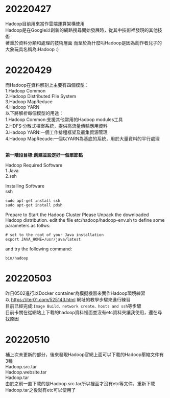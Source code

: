 # 20220427
Hadoop目前用來當作雲端運算架構使用<br>
Hadoop是在Google以創新的網路搜尋開始發展時，從其中技術裡發現的其他技術<br>
著重於資料分類和處理的技術層面
而至於為什麼叫Hadoop是因為創作者兒子的大象玩具名稱為:Hadoop :)<br>
# 20220429
而Hadoop在資料解剖上主要有四個模型：<br>
1.Hadoop Common<br>
2.Hadoop Distributed FIle System<br>
3.Hadoop MapReduce<br>
4.Hadoop YARN<br>
以下將解析每個模型的用途：<br>
1.Hadoop Common:支援其他常用的Hadoop modules工具<br>
2.HDFS:分散式檔案系統，提供高流量傳輸應用資料<br>
3.Hadoop YARN:一個工作排程框架及叢集資源管理<br>
4.Hadoop MapRecude:一個以YARN為基底的系統，用於大量資料的平行處理<br>
<br>

**第一階段目標:創建並設定好一個單節點**

Hadoop Required Software<br>
1.Java<br>
2.ssh<br>

Installing Software<br>
ssh
```
sudo apt-get install ssh
sudo apt-get install pdsh
```
Prepare to Start the Hadoop Cluster
Please Unpack the downloaded Hadoop distribution. 
edit the file etc/hadoop/hadoop-env.sh to define some parameters as follws:
```
# set to the root of your Java installation
export JAVA_HOME=/usr/java/latest
```
and try the following command:
```
bin/hadoop
```
# 20220503
昨日0502進行以Docker container為模擬機器來實作Hadoop環境練習<br>
以 https://iter01.com/525143.html 網址的教學步驟來進行練習<br>
目前已經完成:```Image Build、network create、hosts and ssh```等步驟<br>
目前卡關在從網站上下載的hadoop資料裡面並沒有etc資料夾讓我使用，還在尋找原因<br>

# 20220510
補上次未更新的部分，後來發現Hadoop官網上面可以下載的Hadoop壓縮文件有3種<br>
Hadoop.src.tar<br>
Hadoop.website.tar<br>
Hadoop.tar<br>
由於之前一直下載的是Hadoop.src.tar所以裡面才沒有etc等文件，重新下載Hadoop.tar之後就有etc可以使用了<br>